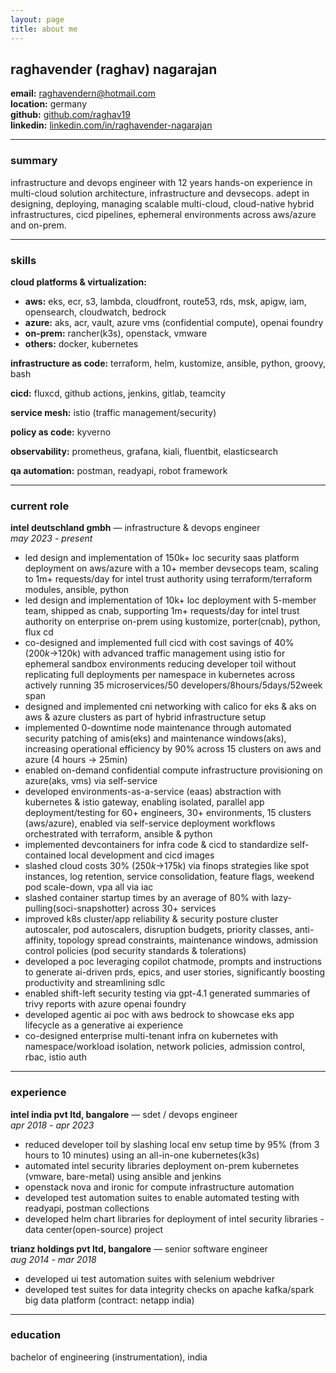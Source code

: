 ```yaml
---
layout: page
title: about me
---
```


## raghavender (raghav) nagarajan

**email:** raghavendern@hotmail.com  
**location:** germany  
**github:** [github.com/raghav19](https://github.com/raghav19)  
**linkedin:** [linkedin.com/in/raghavender-nagarajan](https://www.linkedin.com/in/raghavender-nagarajan-683743141)

---

### summary

infrastructure and devops engineer with 12 years hands-on experience in multi-cloud solution architecture, infrastructure and devsecops. adept in designing, deploying, managing scalable multi-cloud, cloud-native hybrid infrastructures, cicd pipelines, ephemeral environments across aws/azure and on-prem.

---

### skills

**cloud platforms & virtualization:**
- **aws:** eks, ecr, s3, lambda, cloudfront, route53, rds, msk, apigw, iam, opensearch, cloudwatch, bedrock
- **azure:** aks, acr, vault, azure vms (confidential compute), openai foundry
- **on-prem:** rancher(k3s), openstack, vmware
- **others:** docker, kubernetes

**infrastructure as code:** terraform, helm, kustomize, ansible, python, groovy, bash

**cicd:** fluxcd, github actions, jenkins, gitlab, teamcity

**service mesh:** istio (traffic management/security)

**policy as code:** kyverno

**observability:** prometheus, grafana, kiali, fluentbit, elasticsearch

**qa automation:** postman, readyapi, robot framework

---

### current role

**intel deutschland gmbh** — infrastructure & devops engineer  
*may 2023 - present*

- led design and implementation of 150k+ loc security saas platform deployment on aws/azure with a 10+ member devsecops team, scaling to 1m+ requests/day for intel trust authority using terraform/terraform modules, ansible, python
- led design and implementation of 10k+ loc deployment with 5-member team, shipped as cnab, supporting 1m+ requests/day for intel trust authority on enterprise on-prem using kustomize, porter(cnab), python, flux cd
- co-designed and implemented full cicd with cost savings of 40% ($200k→$120k) with advanced traffic management using istio for ephemeral sandbox environments reducing developer toil without replicating full deployments per namespace in kubernetes across actively running 35 microservices/50 developers/8hours/5days/52week span
- designed and implemented cni networking with calico for eks & aks on aws & azure clusters as part of hybrid infrastructure setup
- implemented 0-downtime node maintenance through automated security patching of amis(eks) and maintenance windows(aks), increasing operational efficiency by 90% across 15 clusters on aws and azure (4 hours → 25min)
- enabled on-demand confidential compute infrastructure provisioning on azure(aks, vms) via self-service
- developed environments-as-a-service (eaas) abstraction with kubernetes & istio gateway, enabling isolated, parallel app deployment/testing for 60+ engineers, 30+ environments, 15 clusters (aws/azure), enabled via self-service deployment workflows orchestrated with terraform, ansible & python
- implemented devcontainers for infra code & cicd to standardize self-contained local development and cicd images
- slashed cloud costs 30% ($250k→$175k) via finops strategies like spot instances, log retention, service consolidation, feature flags, weekend pod scale-down, vpa all via iac
- slashed container startup times by an average of 80% with lazy-pulling(soci-snapshotter) across 30+ services
- improved k8s cluster/app reliability & security posture cluster autoscaler, pod autoscalers, disruption budgets, priority classes, anti-affinity, topology spread constraints, maintenance windows, admission control policies (pod security standards & tolerations)
- developed a poc leveraging copilot chatmode, prompts and instructions to generate ai-driven prds, epics, and user stories, significantly boosting productivity and streamlining sdlc
- enabled shift-left security testing via gpt-4.1 generated summaries of trivy reports with azure openai foundry
- developed agentic ai poc with aws bedrock to showcase eks app lifecycle as a generative ai experience
- co-designed enterprise multi-tenant infra on kubernetes with namespace/workload isolation, network policies, admission control, rbac, istio auth

---

### experience

**intel india pvt ltd, bangalore** — sdet / devops engineer  
*apr 2018 - apr 2023*

- reduced developer toil by slashing local env setup time by 95% (from 3 hours to 10 minutes) using an all-in-one kubernetes(k3s)
- automated intel security libraries deployment on-prem kubernetes (vmware, bare-metal) using ansible and jenkins
- openstack nova and ironic for compute infrastructure automation
- developed test automation suites to enable automated testing with readyapi, postman collections
- developed helm chart libraries for deployment of intel security libraries - data center(open-source) project

**trianz holdings pvt ltd, bangalore** — senior software engineer  
*aug 2014 - mar 2018*

- developed ui test automation suites with selenium webdriver
- developed test suites for data integrity checks on apache kafka/spark big data platform (contract: netapp india)

---

### education

bachelor of engineering (instrumentation), india
